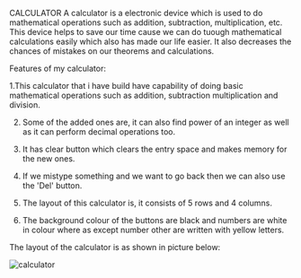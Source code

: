 CALCULATOR
A calculator is a electronic device which is used to do mathematical operations such as addition, subtraction, multiplication, etc. This device helps to save our time cause we can do tuough mathematical calculations easily which also has made our life easier. It also decreases the chances of mistakes on our theorems and calculations. 


Features of my calculator:

1.This calculator that i have build have capability of doing basic mathematical operations such as addition, subtraction multiplication and division.

2. Some of the added ones are, it can also find power of an integer as well as it can perform decimal operations too.

3. It has clear button which clears the entry space and makes memory for the new ones.

4. If we mistype something and we want to go back then we can also use the 'Del' button.

5. The layout of this calculator is, it consists of 5 rows and 4 columns.

6. The background colour of the buttons are black and numbers are white in colour where as except number other are written with yellow letters.

The layout of the calculator is as shown in picture below:


![calculator](https://user-images.githubusercontent.com/82519341/125759234-c0b37416-df18-428b-b76e-188567c1b3b9.PNG)





